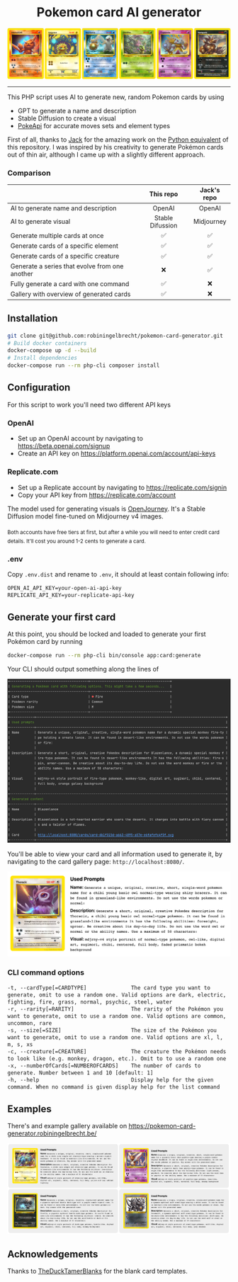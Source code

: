 <h1 align="center">Pokemon card AI generator</h1>

<p align="center">
  <img src="https://github.com/robiningelbrecht/pokemon-card-generator/raw/master/readme/banner.png" alt="Banner">
</p>

---

This PHP script uses AI to generate new, random Pokemon cards by using 
 - GPT to generate a name and description
 - Stable Diffusion to create a visual
 - [PokeApi](https://pokeapi.co/) for accurate moves sets and element types

First of all, thanks to [Jack](https://github.com/pixegami) for the amazing work 
on the [Python equivalent](https://github.com/pixegami/pokemon-card-generator) of
this repository. I was inspired by his creativity to generate Pokémon cards out of thin air, 
although I came up with a slightly different approach.

### Comparison

|                                                 |     This repo    | Jack's repo |
|-------------------------------------------------|:----------------:|:-----------:|
| AI to generate name and description             |      OpenAI      |    OpenAI   |
| AI to generate visual                           | Stable Difussion |  Midjourney |
| Generate multiple cards at once                 |         ✅        |      ✅      |
| Generate cards of a specific element            |         ✅        |      ✅      |
| Generate cards of a specific creature           |         ✅        |      ✅      |
| Generate a series that evolve from one another  |         ❌        |      ✅      |
| Fully generate a card with one command          |         ✅        |      ❌      |
| Gallery with overview of generated cards        |         ✅        |      ❌      |

## Installation

```bash
git clone git@github.com:robiningelbrecht/pokemon-card-generator.git
# Build docker containers
docker-compose up -d --build
# Install dependencies
docker-compose run --rm php-cli composer install
```

## Configuration

For this script to work you'll need two different API keys

### OpenAI

* Set up an OpenAI account by navigating to https://beta.openai.com/signup
* Create an API key on https://platform.openai.com/account/api-keys

### Replicate.com

* Set up a Replicate account by navigating to https://replicate.com/signin
* Copy your API key from https://replicate.com/account

The model used for generating visuals is [OpenJourney](https://replicate.com/prompthero/openjourney).
It's a Stable Diffusion model fine-tuned on Midjourney v4 images.

<sub>Both accounts have free tiers at first, but after a while you will need to enter
credit card details. It'll cost you around 1-2 cents to generate a card.</sub>

### .env

Copy `.env.dist` and rename to `.env`, it should at least contain following info:

```dotenv
OPEN_AI_API_KEY=your-open-ai-api-key
REPLICATE_API_KEY=your-replicate-api-key
```

## Generate your first card

At this point, you should be locked and loaded to generate your first Pokémon card by running

```bash
docker-compose run --rm php-cli bin/console app:card:generate
```

Your CLI should output something along the lines of

<img src="https://github.com/robiningelbrecht/pokemon-card-generator/raw/master/readme/cli-output.png" alt="CLI output">

You'll be able to view your card and all information used to generate it, 
by navigating to the card gallery page: `http://localhost:8080/`.

<img src="https://github.com/robiningelbrecht/pokemon-card-generator/raw/master/readme/example.png" alt="Example">

### CLI command options

```
-t, --cardType[=CARDTYPE]              The card type you want to generate, omit to use a random one. Valid options are dark, electric, fighting, fire, grass, normal, psychic, steel, water
-r, --rarity[=RARITY]                  The rarity of the Pokémon you want to generate, omit to use a random one. Valid options are common, uncommon, rare
-s, --size[=SIZE]                      The size of the Pokémon you want to generate, omit to use a random one. Valid options are xl, l, m, s, xs
-c, --creature[=CREATURE]              The creature the Pokémon needs to look like (e.g. monkey, dragon, etc.). Omit to to use a random one
-x, --numberOfCards[=NUMBEROFCARDS]    The number of cards to generate. Number between 1 and 10 [default: 1]
-h, --help                             Display help for the given command. When no command is given display help for the list command
```

## Examples

There's and example gallery available on https://pokemon-card-generator.robiningelbrecht.be/

<img src="https://github.com/robiningelbrecht/pokemon-card-generator/raw/master/readme/gallery-preview.png" alt="Gallery">

## Acknowledgements

Thanks to [TheDuckTamerBlanks](https://www.deviantart.com/katarawaterbender) for the blank card templates.
